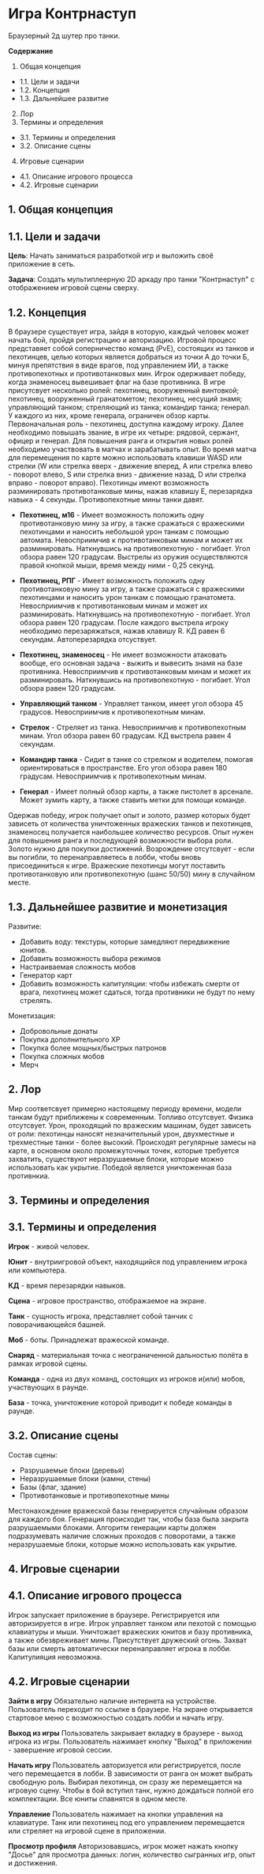 # Игра Контрнаступ
Браузерный 2д шутер про танки.

**Содержание**
1. Общая концепция
* 1.1. Цели и задачи
* 1.2. Концепция
* 1.3. Дальнейшее развитие
2. Лор
3. Термины и определения
* 3.1. Термины и определения
* 3.2. Описание сцены
4. Игровые сценарии
* 4.1. Описание игрового процесса
* 4.2. Игровые сценарии

## 1. Общая концепция

## 1.1. Цели и задачи

**Цель**: Начать заниматься разработкой игр и выложить своё приложение в сеть.

**Задача**: Создать мультиплеерную 2D аркаду про танки "Контрнаступ" с отображением игровой сцены сверху.

## 1.2. Концепция

В браузере существует игра, зайдя в  которую, каждый человек может начать бой, пройдя регистрацию и авторизацию.
Игровой процесс представяет собой соперничество команд (PvE), состоящих из танков и пехотинцев, целью которых является
добраться из точки А до точки Б, минуя препятствия в виде врагов, под управлением ИИ, а также противопехотных и противотанковых мин. Игрок одерживает победу, когда знаменосец вывешивает флаг на базе противника.
В игре присутсвует несколько ролей: пехотинец, вооруженный винтовкой; пехотинец, вооруженный гранатометом; пехотинец, несущий знамя; управляющий танком; стреляющий из танка; командир танка; генерал. У каждого из них, кроме генерала, ограничен обзор карты. Первоначальная роль - пехотинец, доступна каждому игроку. Далее необходимо повышать звание, в игре их четыре: рядовой, сержант, офицер и генерал. Для повышения ранга и открытия новых ролей необходимо участвовать в матчах и зарабатывать опыт. Во время матча для перемещения по карте можно использовать клавиши WASD или стрелки (W или стрелка вверх - движение вперед, A или стрелка влево - поворот влево, S или стрелка вниз - движение назад, D или стрелка вправо - поворот вправо). Пехотинцы имеют возможность разминировать противотанковые мины, нажав клавишу Е, перезарядка навыка - 4 секунды. Противопехотные мины танки давят.

* **Пехотинец, м16** - Имеет возможность положить одну противотанковую мину за игру, а также сражаться с вражескими пехотинцами и наносить небольшой урон танкам с помощью автомата. Невосприимчив к противотанковым минам и может их разминировать. Наткнувшись на противопехотную - погибает. Угол обзора равен 120 градусам. Выстрелы из оружия осуществляются правой кнопкой мыши, время между ними -  0,25 секунд.

* **Пехотинец, РПГ** - Имеет возможность положить одну противотанковую мину за игру, а также сражаться с вражескими пехотинцами и наносить урон танкам с помощью гранатомета.  Невосприимчив к противотанковым минам и может их разминировать. Наткнувшись на противопехотную - погибает. Угол обзора равен 120 градусам. После каждого выстрела игроку необходимо перезаряжаться, нажав клавишу R. КД равен 6 секундам. Автоперезарядка отсуствует. 

* **Пехотинец, знаменосец** - Не имеет возможности атаковать вообще, его основная задача - выжить и вывесить знамя на базе противника. Невосприимчив к противотанковым минам и может их разминировать. Наткнувшись на противопехотную - погибает. Угол обзора равен 120 градусам.

* **Управляющий танком** - Управляет танком, имеет угол обзора 45 градусов. Невосприимчив к противопехотным минам.

* **Стрелок** - Стреляет из танка. Невосприимчив к противопехотным минам. Угол обзора равен 60 градусам. КД выстрела равен 4 секундам.

* **Командир танка** - Сидит в танке со стрелком и водителем, помогая ориентироваться в пространстве. Его угол обзора равен 180 градусам. Невосприимчив к противопехотным минам.

* **Генерал** - Имеет полный обзор карты, а также пистолет в арсенале. Может зумить карту, а также ставить метки для помощи команде.

Одержав победу, игрок получает опыт и золото, размер которых будет зависеть от количества уничтоженных вражеских танков и пехотинцев, знаменосец получается наибольшее количество ресурсов. Опыт нужен для повышения ранга и последующей возможности выбора роли. Золото нужно для покупки достижений. Возрождение отсутсвует - если вы погибли, то перенаправляетесь в лобби, чтобы вновь присоединиться к игре. Вражеские пехотинцы могут поставить противотанковую или противопехотную (шанс 50/50) мину в случайном месте.



## 1.3. Дальнейшее развитие и монетизация
Развитие:
* Добавить воду: текстуры, которые замедляют передвижение юнитов.
* Добавить возможность выбора режимов
* Настраиваемая сложность мобов
* Генератор карт
* Добавить возможность капитуляции: чтобы избежать смерти от врага, пехотинец может сдаться, тогда противники не будут по нему стрелять.

Монетизация:
* Добровольные донаты
* Покупка дополнительного XP
* Покупка более мощных/быстрых патронов
* Покупка сложных мобов
* Мерч

## 2. Лор

Мир соответсвует примерно настоящему периоду времени, модели танкам будут приближены к современным. Топливо отсутсвует. Физика отсутсвует. Урон, проходящий по вражеским машинам, будет зависеть от роли: пехотинцы наносят незначительный урон, двухместные и трехместные танки - более высокий. Происходят регулярные замесы на карте, в основном около промежуточных точек, которые требуется захватить, существуют неразрушаемые блоки, которые можно использовать как укрытие. Победой является уничтоженная база противнкиа.

## 3. Термины и определения

## 3.1. Термины и определения

**Игрок** - живой человек.

**Юнит** - внутриигровой объект, находящийся под управлением игрока или компьютера.

**КД** - время перезарядки навыков.

**Сцена** - игровое пространство, отображаемое на экране.

**Танк** - сущность игрока, представляет собой танчик с поворачивающейся башней.

**Моб** - боты. Принадлежат вражеской команде.

**Снаряд** - материальная точка с неограниченной дальностью полёта в рамках игровой сцены.

**Команда** - одна из двух команд, состоящих из игроков и(или) мобов, участвующих в раунде.

**База** - точка, уничтожение которой приводит к победе команды в раунде.

## 3.2. Описание сцены
Состав сцены:
* Разрушаемые блоки (деревья)
* Неразрушаемые блоки (камни, стены)
* Базы (флаг, здание)
* Противотанковые и противопехотные мины

Местонахождение вражеской базы генерируется случайным образом для каждого боя.
Генерация происходит так, чтобы база была закрыта разрушаемыми блоками.
Алгоритм генерации карты должен подразумевать наличие сложных проходов с поворотами, а также неразрушаемые блоки, которые можно использовать как укрытие.


## 4. Игровые сценарии

## 4.1. Описание игрового процесса
Игрок запускает приложение в браузере.
Регистрируется или авторизируется в игре.
Игрок управляет танком или пехотой с помощью клавиатуры и мыши. Уничтожает вражеских юнитов и базу противника, а также обезвреживает мины.
Присутствует дружеский огонь.
Захват базы или смерть автоматически перенаправляет игрока в лобби.
Капитулияция невозможна.


## 4.2. Игровые сценарии

**Зайти в игру**
Обязательно наличие интернета на устройстве.
Пользователь переходит по ссылке в браузере.
На экране открывается стартовое меню с возможностью создать лобби и начать игру.

**Выход из игры**
Пользователь закрывает вкладку в браузере - выход игрока из игры.
Пользователь нажимает кнопку "Выход" в приложении - завершение игровой сессии. 

**Начать игру**
Пользователь авторизуется или регистрируется, после чего перемещается в лобби. В зависимости от ранга он может выбрать свободную роль. Выбирая пехотинца, он сразу же перемещается на игровую сцену. Чтобы в бой вступил танк, нужно дождаться полной его комплектации. Все юниты спавнятся в одном месте.

**Управление**
Пользователь нажимает на кнопки управления на клавиатуре.
Танк или пехотинец под его управлением перемещается или стреляет на игровой сцене в приложении.

**Просмотр профиля**
Авторизовавшись, игрок может нажать кнопку "Досье" для просмотра данных: логин, количество сыгранных игр, опыт и достижения.